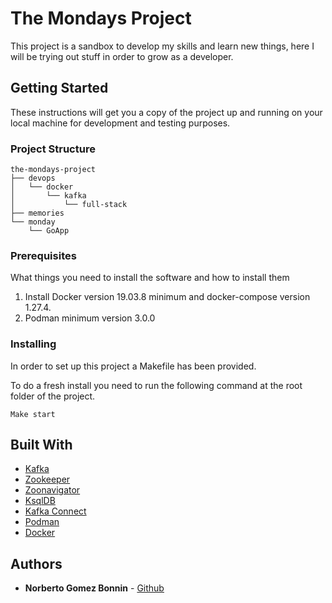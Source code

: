 # The Mondays Project

This project is a sandbox to develop my skills and learn new things, here I will be trying out stuff in order to grow as a developer.

## Getting Started

These instructions will get you a copy of the project up and running on your local machine for development and testing purposes.

### Project Structure
```
the-mondays-project
├── devops
│   └── docker
│       └── kafka
│           └── full-stack
├── memories
└── monday
    └── GoApp

```

### Prerequisites

What things you need to install the software and how to install them

1. Install Docker version 19.03.8 minimum and docker-compose version 1.27.4.
2. Podman minimum version 3.0.0


### Installing

In order to set up this project a Makefile has been provided.

To do a fresh install you need to run the following command at the root folder of the project.

```
Make start
```


## Built With

* [Kafka](https://kafka.apache.org/)
* [Zookeeper](https://zookeeper.apache.org/)
* [Zoonavigator](https://zoonavigator.elkozmon.com/en/latest/)
* [KsqlDB](https://ksqldb.io/)
* [Kafka Connect](https://docs.confluent.io/home/connect/overview.html)
* [Podman](https://podman.io/)
* [Docker](https://www.docker.com/)

## Authors

* **Norberto Gomez Bonnin** - [Github](https://github.com/norbertogomez)
